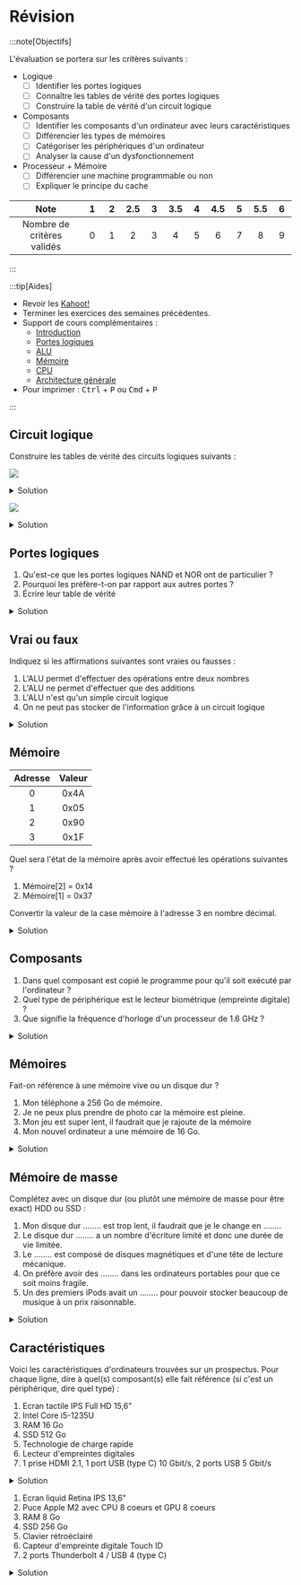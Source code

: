 # Révision

:::note[Objectifs]

L'évaluation se portera sur les critères suivants :

- Logique
  - [ ] Identifier les portes logiques
  - [ ] Connaître les tables de vérité des portes logiques
  - [ ] Construire la table de vérité d'un circuit logique
- Composants
  - [ ] Identifier les composants d'un ordinateur avec leurs caractéristiques
  - [ ] Différencier les types de mémoires
  - [ ] Catégoriser les périphériques d'un ordinateur
  - [ ] Analyser la cause d'un dysfonctionnement
- Processeur + Mémoire
  - [ ] Différencier une machine programmable ou non
  - [ ] Expliquer le principe du cache

|            Note            | &nbsp;1&nbsp; | &nbsp;2&nbsp; | 2.5 | &nbsp;3&nbsp; | 3.5 | &nbsp;4&nbsp; | 4.5 | &nbsp;5&nbsp; | 5.5 | &nbsp;6&nbsp; |
| :------------------------: | :-----------: | :-----------: | :-: | :-----------: | :-: | :-----------: | :-: | :-----------: | :-: | :-----------: |
| Nombre de critères validés |       0       |       1       |  2  |       3       |  4  |       5       |  6  |       7       |  8  |       9       |

:::

:::tip[Aides]

- Revoir les [Kahoot!](https://create.kahoot.it/course/558ce87f-f4a4-45ed-82b6-0a806d871e75)
- Terminer les exercices des semaines précédentes.
- Support de cours complémentaires :
  - [Introduction](https://apprendre.modulo-info.ch/archi/intro.html)
  - [Portes logiques](https://apprendre.modulo-info.ch/archi/sys-log.html)
  - [ALU](https://apprendre.modulo-info.ch/archi/alu.html)
  - [Mémoire](https://apprendre.modulo-info.ch/archi/mem.html)
  - [CPU](https://apprendre.modulo-info.ch/archi/micro-pro.html)
  - [Architecture générale](https://apprendre.modulo-info.ch/archi/archi-gen.html)
- Pour imprimer : <kbd>Ctrl</kbd> + <kbd>P</kbd> ou <kbd>Cmd</kbd> + <kbd>P</kbd>

:::

## Circuit logique

Construire les tables de vérité des circuits logiques suivants :

![](/1m-arch/circuit-rev-1.svg)

<details>
<summary>Solution</summary>

|  A  |  B  |  C  |  X  |  Y  |
| :-: | :-: | :-: | :-: | :-: |
|  0  |  0  |  0  |  0  |  1  |
|  0  |  0  |  1  |  0  |  0  |
|  0  |  1  |  0  |  0  |  1  |
|  0  |  1  |  1  |  0  |  0  |
|  1  |  0  |  0  |  0  |  1  |
|  1  |  0  |  1  |  0  |  0  |
|  1  |  1  |  0  |  1  |  1  |
|  1  |  1  |  1  |  1  |  1  |

[Simulateur](https://logic.modulo-info.ch/?mode=tryout&data=N4NwXAbANAxg9gWwA5wHYFNUBcDOZgCGqAJgAz5YCeS6YA5EcXVCngNoCMEpUArLwF0oAS1Rg2PDkLgBXLGABMAXyio4WcsCo16arM1biukjoJFiAzFFnyALCrgAnTdtp0nBuOwUB2XlAAOM1FxfwhpOTAfFVEXajdRT3Z+KAtg4jAA1QIENwBBOhjUDgp4+kSWL1D-PyFhDIBObNz6ACFC8wVSnToKwzYUjlM6jI4eVBy3AGEOmziemyTxC1t-XlIRsCHmtwANWbkSrTL3OSW2Ff8gzY4FHfoATUKVAHdhR3R2NjuzNlsocJQNhZDZAppSIFjVJCb5QIYwnxwhQCARKIA)

</details>

![](/1m-arch/circuit-rev-2.svg)

<details>
<summary>Solution</summary>

|  A  |  B  |  C  |  X  |  Y  |  Z  |
| :-: | :-: | :-: | :-: | :-: | :-: |
|  0  |  0  |  0  |  1  |  0  |  0  |
|  0  |  0  |  1  |  1  |  1  |  1  |
|  0  |  1  |  0  |  1  |  1  |  1  |
|  0  |  1  |  1  |  1  |  0  |  0  |
|  1  |  0  |  0  |  0  |  0  |  0  |
|  1  |  0  |  1  |  0  |  0  |  1  |
|  1  |  1  |  0  |  0  |  0  |  1  |
|  1  |  1  |  1  |  0  |  0  |  0  |

[Simulateur](https://logic.modulo-info.ch/?mode=tryout&data=N4NwXAbANAxg9gWwA5wHYFNUBcDOZgCWqADPlgJ5LpgDkRNUKeA2gKytQDMrAulAQBMwADiioAhgmo0AgjQC+-VAEYylafUZwW7KAHZe-IQE4xk6QCEFSgExqqtTUzBsOy5YcFhlxM1NoAwtZwAK5YpMAUDjShWAzOzJx6vtx8Xu5+0gAawWGqkeq0sfHaLkm+BmlCyjaZtACa1qhw4fbSzXFaLB4cqUrenFCx3gAsigAecABOEVHSk1Ml3brGnqguHlDKEHzDynqK4qgCs4U0RwJLLjbCFWsbosrGu2FgNsSKsXYF0cVdZckth4qm9lHUaAAtBSKADuBCm6BYzEenD4zFMwKgzB8Wx2WP2UBsyjRyhGQJJZOUwhJei2zyx7y2Nh4PHkQA)

</details>

## Portes logiques

1. Qu'est-ce que les portes logiques NAND et NOR ont de particulier ?
2. Pourquoi les préfère-t-on par rapport aux autres portes ?
3. Écrire leur table de vérité

<details>
<summary>Solution</summary>

1. Ce sont des portes logiques universelles et on peut construire n'importe quel circuit logique avec uniquement des portes NAND ou uniquement des portes NOR.
2. Pour la production les portes logiques, il est plus simple de produire un seul type de porte, même si on devra en produire plus.

|  A  |  B  | NAND | NOR |
| :-: | :-: | :--: | :-: |
|  0  |  0  |  1   |  1  |
|  0  |  1  |  1   |  0  |
|  1  |  0  |  1   |  0  |
|  1  |  1  |  0   |  0  |

</details>

## Vrai ou faux

Indiquez si les affirmations suivantes sont vraies ou fausses :

1. L'ALU permet d'effectuer des opérations entre deux nombres
2. L'ALU ne permet d'effectuer que des additions
3. L'ALU n'est qu'un simple circuit logique
4. On ne peut pas stocker de l'information grâce à un circuit logique

<details>
<summary>Solution</summary>

1. Vrai, l'ALU est l'unité de calcul d'un processeur
2. Faux, la force d'une ALU est justement de proposer plusieurs opérations possibles
3. Vrai, l'ALU est un circuit logique
4. Faux, voir la mémoire avec un circuit logique

</details>

## Mémoire

| Adresse | Valeur |
| :-----: | :----: |
|    0    |  0x4A  |
|    1    |  0x05  |
|    2    |  0x90  |
|    3    |  0x1F  |

Quel sera l'état de la mémoire après avoir effectué les opérations suivantes ?

1. Mémoire[2] = 0x14
2. Mémoire[1] = 0x37

Convertir la valeur de la case mémoire à l'adresse 3 en nombre décimal.

<details>
<summary>Solution</summary>

| Adresse | Valeur |
| :-----: | :----: |
|    0    |  0x4A  |
|    1    |  0x37  |
|    2    |  0x14  |
|    3    |  0x1F  |

La case mémoire à l'adresse 3 contient un nombre hexadécimal (indiqué par le préfix 0x) : 1F<sub>16</sub>

0x1F = 1F<sub>16</sub> = 1 \* 16 + 15 = 31<sub>10</sub>

</details>

## Composants

1. Dans quel composant est copié le programme pour qu'il soit exécuté par l'ordinateur ?
2. Quel type de périphérique est le lecteur biométrique (empreinte digitale) ?
3. Que signifie la fréquence d'horloge d'un processeur de 1.6 GHz ?

<details>
<summary>Solution</summary>

1. Dans la mémoire vive
2. Un périphérique d'entrée
3. Le processeur peut effectuer 1,6 milliard d'opérations par seconde

</details>

## Mémoires

Fait-on référence à une mémoire vive ou un disque dur ?

1. Mon téléphone a 256 Go de mémoire.
2. Je ne peux plus prendre de photo car la mémoire est pleine.
3. Mon jeu est super lent, il faudrait que je rajoute de la mémoire
4. Mon nouvel ordinateur a une mémoire de 16 Go.

<details>
<summary>Solution</summary>

1. Disque dur, car trop grand pour une mémoire vive
2. Disque dur, car c'est là où on stocke les fichiers (dont les photos)
3. Mémoire vive, ralenti les applications (dont jeux) si elle est pleine
4. Mémoire vive, car trop peu pour un disque dur

</details>

## Mémoire de masse

Complétez avec un disque dur (ou plutôt une mémoire de masse pour être exact) HDD ou SSD :

1. Mon disque dur ........ est trop lent, il faudrait que je le change en ........
2. Le disque dur ........ a un nombre d'écriture limité et donc une durée de vie limitée.
3. Le ........ est composé de disques magnétiques et d'une tête de lecture mécanique.
4. On préfère avoir des ........ dans les ordinateurs portables pour que ce soit moins fragile.
5. Un des premiers iPods avait un ........ pour pouvoir stocker beaucoup de musique à un prix raisonnable.

<details>
<summary>Solution</summary>

1. Mon disque dur **HDD** est trop lent, il faudrait que je le change en **SSD**.
2. Le disque dur **SSD** a un nombre d'écriture limité et donc une durée de vie limitée.
3. Le **HDD** est composé de disques magnétiques et d'une tête de lecture mécanique.
4. On préfère avoir des **SSD** dans les ordinateurs portables pour que ce soit moins fragile.
5. Un des premiers iPods avait un **HDD** pour pouvoir stocker beaucoup de musique à un prix raisonnable.

</details>

## Caractéristiques

Voici les caractéristiques d'ordinateurs trouvées sur un prospectus. Pour chaque ligne, dire à quel(s) composant(s) elle fait référence (si c'est un périphérique, dire quel type) :

1. Ecran tactile IPS Full HD 15,6"
2. Intel Core i5-1235U
3. RAM 16 Go
4. SSD 512 Go
5. Technologie de charge rapide
6. Lecteur d'empreintes digitales
7. 1 prise HDMI 2.1, 1 port USB (type C) 10 Gbit/s, 2 ports USB 5 Gbit/s

<details>
<summary>Solution</summary>

1. Périphérique d'entrée-sortie
2. Processeur
3. Mémoire vive
4. Disque dur
5. Bloc d'alimentation (ou batterie)
6. Périphérique d'entrée
7. Carte mère

</details>

1. Ecran liquid Retina IPS 13,6"
2. Puce Apple M2 avec CPU 8 coeurs et GPU 8 coeurs
3. RAM 8 Go
4. SSD 256 Go
5. Clavier rétroéclairé
6. Capteur d'empreinte digitale Touch ID
7. 2 ports Thunderbolt 4 / USB 4 (type C)

<details>
<summary>Solution</summary>

1. Périphérique de sortie
2. Processeur ET processeur graphique (carte graphique)
3. Mémoire vive
4. Disque dur
5. Périphérique d'entrée (éventuellement entrée-sortie pour le rétroéclairage)
6. Périphérique d'entrée
7. Carte mère

</details>
